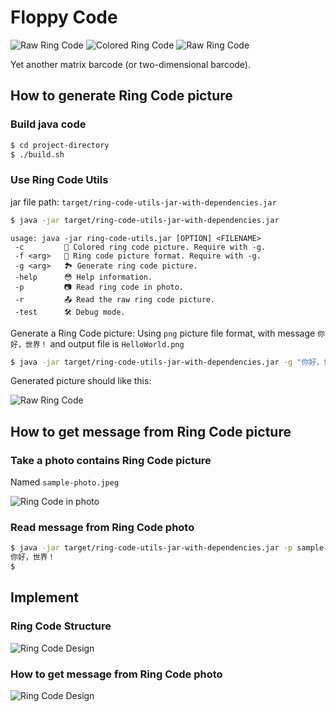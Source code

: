 # Floppy Code

![Raw Ring Code](src/test/resources/4.png)
![Colored Ring Code](src/test/resources/3.png)
![Raw Ring Code](src/test/resources/HelloWorld.png)

Yet another matrix barcode (or two-dimensional barcode).

## How to generate Ring Code picture

### Build java code

```bash
$ cd project-directory
$ ./build.sh
```

### Use Ring Code Utils

jar file path: `target/ring-code-utils-jar-with-dependencies.jar`

```bash
$ java -jar target/ring-code-utils-jar-with-dependencies.jar
```

```
usage: java -jar ring-code-utils.jar [OPTION] <FILENAME>
 -c         🌈 Colored ring code picture. Require with -g.
 -f <arg>   📄 Ring code picture format. Require with -g.
 -g <arg>   🏞 Generate ring code picture.
 -help      😳 Help information.
 -p         📷 Read ring code in photo.
 -r         📤 Read the raw ring code picture.
 -test      🛠 Debug mode.
```

Generate a Ring Code picture: Using `png` picture file format, with message `你好，世界！` and output file is `HelloWorld.png`

```bash
$ java -jar target/ring-code-utils-jar-with-dependencies.jar -g "你好，世界！" -fpng HelloWorld.png
```
Generated picture should like this:

![Raw Ring Code](src/test/resources/HelloWorld.png)

## How to get message from Ring Code picture

### Take a photo contains Ring Code picture

Named `sample-photo.jpeg`

![Ring Code in photo](src/test/resources/sample-4.jpeg)

### Read message from Ring Code photo 

```bash
$ java -jar target/ring-code-utils-jar-with-dependencies.jar -p sample-photo.jpeg
你好，世界！
$ 
```

## Implement

### Ring Code Structure

![Ring Code Design](docs/design.jpg)

### How to get message from Ring Code photo

![Ring Code Design](docs/reading-process.jpg)
